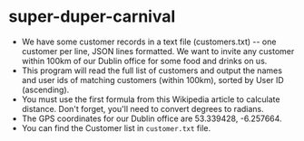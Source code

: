# super-duper-carnival

* We have some customer records in a text file (customers.txt) -- one customer per line, JSON lines formatted. We want to invite any customer within 100km of our Dublin office for some food and drinks on us. 
* This program will read the full list of customers and output the names and user ids of matching customers (within 100km), sorted by User ID (ascending). 
* You must use the first formula from this Wikipedia article to calculate distance. Don't forget, you'll need to convert degrees to radians. 
* The GPS coordinates for our Dublin office are 53.339428, -6.257664. 
* You can find the Customer list in `customer.txt` file.
